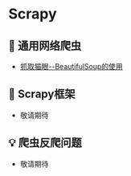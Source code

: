 Scrapy  
====

## :watermelon: 通用网络爬虫  
- [抓取猫眼--BeautifulSoup的使用](#)  


## :wrench:  Scrapy框架  
- 敬请期待


## :bulb: 爬虫反爬问题
- 敬请期待


